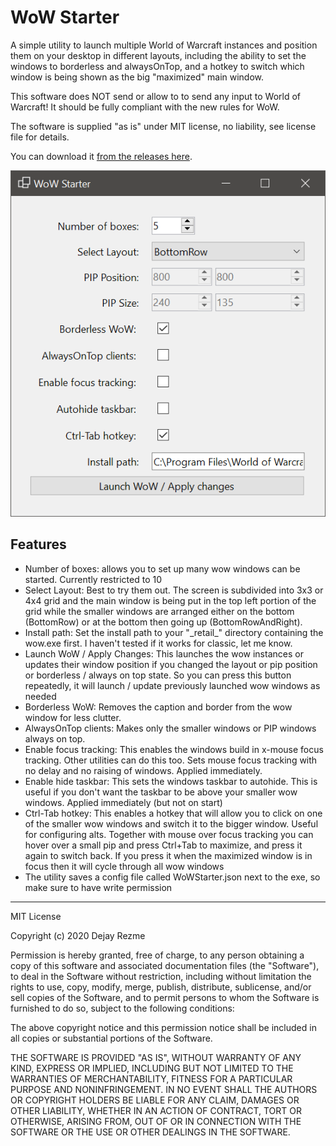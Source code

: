# WoW Starter

A simple utility to launch multiple World of Warcraft instances and position them on your desktop in different layouts, including the ability to set the windows to borderless and alwaysOnTop, and a hotkey to switch which window is being shown as the big "maximized" main window.

This software does NOT send or allow to to send any input to World of Warcraft! It should be fully compliant with the new rules for WoW.

The software is supplied "as is" under MIT license, no liability, see license file for details.

You can download it [from the releases here](https://github.com/DejayRezme/WoWStarter/releases).

![screenshot](screenshot.png)

## Features

* Number of boxes: allows you to set up many wow windows can be started. Currently restricted to 10
* Select Layout: Best to try them out. The screen is subdivided into 3x3 or 4x4 grid and the main window is being put in the top left portion of the grid while the smaller windows are arranged either on the bottom (BottomRow) or at the bottom then going up (BottomRowAndRight).
* Install path: Set the install path to your "\_retail\_" directory containing the wow.exe first. I haven't tested if it works for classic, let me know.
* Launch WoW / Apply Changes: This launches the wow instances or updates their window position if you changed the layout or pip position or borderless / always on top state. So you can press this button repeatedly, it will launch / update previously launched wow windows as needed
* Borderless WoW: Removes the caption and border from the wow window for less clutter. 
* AlwaysOnTop clients: Makes only the smaller windows or PIP windows always on top.
* Enable focus tracking: This enables the windows build in x-mouse focus tracking. Other utilities can do this too. Sets mouse focus tracking with no delay and no raising of windows. Applied immediately.
* Enable hide taskbar: This sets the windows taskbar to autohide. This is useful if you don't want the taskbar to be above your smaller wow windows. Applied immediately (but not on start)
* Ctrl-Tab hotkey: This enables a hotkey that will allow you to click on one of the smaller wow windows and switch it to the bigger window. Useful for configuring alts. Together with mouse over focus tracking you can hover over a small pip and press Ctrl+Tab to maximize, and press it again to switch back. If you press it when the maximized window is in focus then it will cycle through all wow windows
* The utility saves a config file called WoWStarter.json next to the exe, so make sure to have write permission

---

MIT License

Copyright (c) 2020 Dejay Rezme

Permission is hereby granted, free of charge, to any person obtaining a copy
of this software and associated documentation files (the "Software"), to deal
in the Software without restriction, including without limitation the rights
to use, copy, modify, merge, publish, distribute, sublicense, and/or sell
copies of the Software, and to permit persons to whom the Software is
furnished to do so, subject to the following conditions:

The above copyright notice and this permission notice shall be included in all
copies or substantial portions of the Software.

THE SOFTWARE IS PROVIDED "AS IS", WITHOUT WARRANTY OF ANY KIND, EXPRESS OR
IMPLIED, INCLUDING BUT NOT LIMITED TO THE WARRANTIES OF MERCHANTABILITY,
FITNESS FOR A PARTICULAR PURPOSE AND NONINFRINGEMENT. IN NO EVENT SHALL THE
AUTHORS OR COPYRIGHT HOLDERS BE LIABLE FOR ANY CLAIM, DAMAGES OR OTHER
LIABILITY, WHETHER IN AN ACTION OF CONTRACT, TORT OR OTHERWISE, ARISING FROM,
OUT OF OR IN CONNECTION WITH THE SOFTWARE OR THE USE OR OTHER DEALINGS IN THE
SOFTWARE.